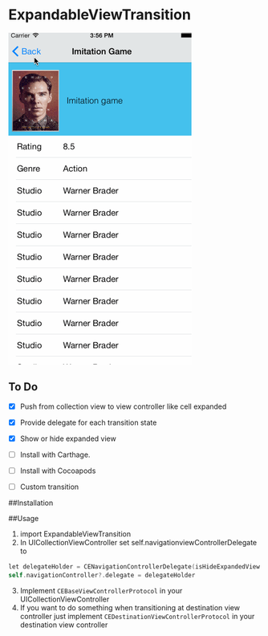 # ExpandableViewTransition
![](https://github.com/ambas/ExpanableTransition/blob/master/Demo/sample.gif?raw=true)

## To Do

- [x] Push from collection view to view controller like cell expanded
- [x] Provide delegate for each transition state
- [x] Show or hide expanded view
- [ ] Install with Carthage.
- [ ] Install with Cocoapods
- [ ] Custom transition


##Installation

##Usage
1. import ExpandableViewTransition
2. In UICollectionViewController set self.navigationviewControllerDelegate to
``` Objective-C
let delegateHolder = CENavigationControllerDelegate(isHideExpandedView: false)
self.navigationController?.delegate = delegateHolder
````
3. Implement `CEBaseViewControllerProtocol` in your UICollectionViewController
4. If you want to do something when transitioning at destination view controller just implement `CEDestinationViewControllerProtocol` in your destination view controller

